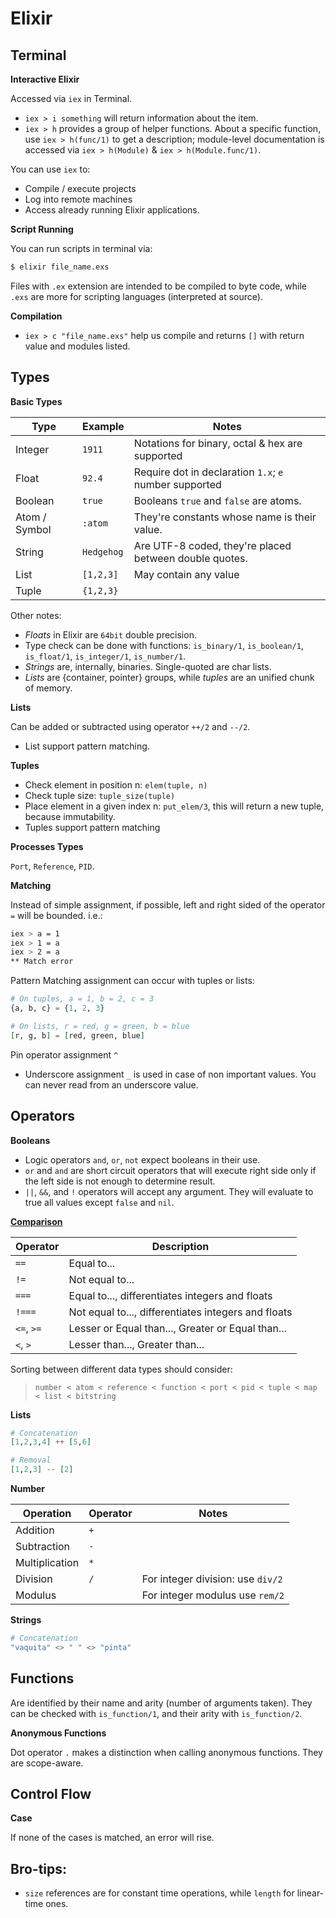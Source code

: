 # Elixir


## Terminal

__Interactive Elixir__

Accessed via `iex` in Terminal.

* `iex > i something` will return information about the item.
* `iex > h` provides a group of helper functions. About a specific function, use `iex > h(func/1)` to get a description; module-level documentation is accessed via `iex > h(Module)` & `iex > h(Module.func/1)`.

You can use `iex` to:

* Compile / execute projects
* Log into remote machines
* Access already running Elixir applications.

__Script Running__

You can run scripts in terminal via:
``` bash
$ elixir file_name.exs
```

Files with `.ex` extension are intended to be compiled to byte code, while `.exs` are more for scripting languages (interpreted at source).

__Compilation__

* `iex > c "file_name.exs"` help us compile and returns `[]` with return value and modules listed.

## Types

__Basic Types__

| Type          | Example     | Notes |
| ------------- | ----------- | ----- |
| Integer       | `1911`      | Notations for binary, octal & hex are supported        |
| Float         | `92.4`      | Require dot in declaration `1.x`; `e` number supported |
| Boolean       | `true`      | Booleans `true` and `false` are atoms.                 |
| Atom / Symbol | `:atom`     | They're constants whose name is their value.           |
| String        | `Hedgehog`  | Are UTF-8 coded, they're placed between double quotes. |
| List          | `[1,2,3]`   | May contain any value
| Tuple         | `{1,2,3}`   |

Other notes:
* _Floats_ in Elixir are `64bit` double precision.
* Type check can be done with functions: `is_binary/1`, `is_boolean/1`, `is_float/1`, `is_integer/1`, `is_number/1`.
* _Strings_ are, internally, binaries. Single-quoted are char lists.
* _Lists_ are {container, pointer} groups, while _tuples_ are an unified chunk of memory.

__Lists__

Can be added or subtracted using operator `++/2` and `--/2`.
* List support pattern matching.

__Tuples__

* Check element in position n: `elem(tuple, n)`
* Check tuple size: `tuple_size(tuple)`
* Place element in a given index n: `put_elem/3`, this will return a new tuple, because immutability.
* Tuples support pattern matching


__Processes Types__

`Port`, `Reference`, `PID`.

__Matching__

Instead of simple assignment, if possible, left and right sided of the operator `=` will be bounded. i.e.:

``` bash  
iex > a = 1
iex > 1 = a
iex > 2 = a
** Match error
```

Pattern Matching assignment can occur with tuples or lists:

``` elixir
# On tuples, a = 1, b = 2, c = 3
{a, b, c} = {1, 2, 3}

# On lists, r = red, g = green, b = blue
[r, g, b] = [red, green, blue]
```

Pin operator assignment `^`

* Underscore assignment `_` is used in case of non important values. You can never read from an underscore value.

## Operators

__Booleans__

* Logic operators `and`, `or`, `not` expect booleans in their use.
* `or` and `and` are short circuit operators that will execute right side only if the left side is not enough to determine result.
* `||`, `&&`, and `!` operators will accept any argument. They will evaluate to true all values except `false` and `nil`.

[__Comparison__](hexdocs.pm/elixir/master/operators.html)

| Operator    | Description |
| ----------- | ----------- |
| `==`        | Equal to... |
| `!=`        | Not equal to... |
| `===`       | Equal to..., differentiates integers and floats     |
| `!===`      | Not equal to..., differentiates integers and floats |
| `<=`, `>=`  | Lesser or Equal than..., Greater or Equal than...   |
| `<`, `>`    | Lesser than..., Greater than...                     |

Sorting between different data types should consider:
> `number < atom < reference < function < port < pid < tuple < map < list < bitstring`

__Lists__

``` elixir
# Concatenation
[1,2,3,4] ++ [5,6]

# Removal
[1,2,3] -- [2]
```

__Number__

| Operation | Operator | Notes |
| --------- | -------- | ----- |
| Addition  | `+`      |
| Subtraction | `-` |
| Multiplication | `*` |
| Division | `/` | For integer division: use `div/2` |
| Modulus  | | For integer modulus use `rem/2` |

__Strings__

``` elixir
# Concatenation
"vaquita" <> " " <> "pinta"
```

## Functions

Are identified by their name and arity (number of arguments taken). They can be checked with `is_function/1`, and their arity with `is_function/2`.

__Anonymous Functions__

Dot operator `.` makes a distinction when calling anonymous functions.
They are scope-aware.

## Control Flow

__Case__

If none of the cases is matched, an error will rise.

## Bro-tips:

* `size` references are for constant time operations, while `length` for linear-time ones.

